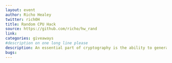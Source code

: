 ```yaml
---
layout: event
author: Richo Healey
twitter: rich0H 
title: Random CPU Hack
source: https://github.com/richo/hw_rand
link: 
categories: giveaways
#description on one long line please
description: An essential part of cryptography is the ability to generate random numbers.  This actually quite hard for computers to do.  Unix-like operating systems try to use the entropy of their environment to help using external input from keyboard, mouse etc.  If you can artificially control the availability of random numbers on a system, this can be a way to hack it.  For example, if you could replace the kernel module for /dev/urandom with one that emits "4".  However,  intel CPUs manufactured recently have a random number generator on die that can be used for seeding. You can pop a number off the stack but not inspect it.   <br>This hack uses <br> 1. jquery to grab the list of attendees <br> 2. wraps some asm in some python <br> 3. abuses the CPU instruction to get a "random" number <br> 4. picks a winner using this number  "Not backdoored at all"
bugs: 
---
```

